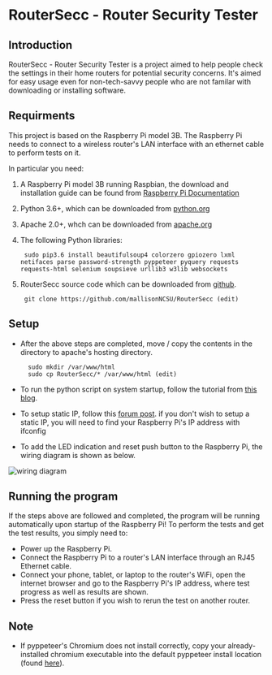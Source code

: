# RouterSecc - Router Security Tester
## Introduction
RouterSecc - Router Security Tester is a project aimed to help people check the settings in their home routers for potential security concerns. It's aimed for easy usage even for non-tech-savvy people who are not familar with downloading or installing software.
## Requirments
This project is based on the Raspberry Pi model 3B. The Raspberry Pi needs to connect to a wireless router's LAN interface with an ethernet cable to perform tests on it.

In particular you need:
1. A Raspberry Pi model 3B running Raspbian, the download and installation guide can be found from [Raspberry Pi Documentation](https://www.raspberrypi.org/documentation/installation/installing-images/README.md)
2. Python 3.6+, which can be downloaded from [python.org](https://www.python.org/downloads/source/)
3. Apache 2.0+, whch can be downloaded from [apache.org](https://httpd.apache.org/)
4. The following Python libraries:

		sudo pip3.6 install beautifulsoup4 colorzero gpiozero lxml netifaces parse password-strength pyppeteer pyquery requests requests-html selenium soupsieve urllib3 w3lib websockets
5. RouterSecc source code which can be downloaded from [github](https://github.com/mallisonNCSU/RouterSecc).

		git clone https://github.com/mallisonNCSU/RouterSecc (edit)
## Setup
+ After the above steps are completed, move / copy the contents in the directory to apache's hosting directory.

		sudo mkdir /var/www/html
		sudo cp RouterSecc/* /var/www/html (edit)
+ To run the python script on system startup, follow the tutorial from [this blog](https://blog.startingelectronics.com/auto-start-a-desktop-application-on-the-rapberry-pi/).

+ To setup static IP, follow this [forum post](https://www.raspberrypi.org/forums/viewtopic.php?t=191140).
	if you don't wish to setup a static IP, you will need to find your Raspberry Pi's IP address with ifconfig
+ To add the LED indication and reset push button to the Raspberry Pi, the wiring diagram is shown as below.
	
![wiring diagram](https://github.ncsu.edu/malliso/ECE484-Router-Vulnerability/blob/master/HW_System_Wiring_Diagram.png)
## Running the program
If the steps above are followed and completed, the program will be running automatically upon startup of the Raspberry Pi! To perform the tests and get the test results, you simply need to:

+ Power up the Raspberry Pi.
+ Connect the Raspberry Pi to a router's LAN interface through an RJ45 Ethernet cable.
+ Connect your phone, tablet, or laptop to the router's WiFi, open the internet browser and go to the Raspberry Pi's IP address, where test progress as well as results are shown.
+ Press the reset button if you wish to rerun the test on another router.
## Note
+ If pyppeteer's Chromium does not install correctly, copy your already-installed chromium executable into the default pyppeteer install location (found [here](https://miyakogi.github.io/pyppeteer/reference.html)).
